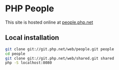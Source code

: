 # PHP People

This site is hosted online at [people.php.net](https://people.php.net)

## Local installation

```bash
git clone git://git.php.net/web/people.git people
cd people
git clone git://git.php.net/web/shared.git shared
php -S localhost:8080
```
